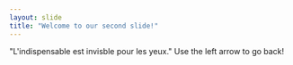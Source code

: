 ```yaml
---
layout: slide
title: "Welcome to our second slide!"
---
```

"L'indispensable est invisble pour les yeux."
Use the left arrow to go back!
